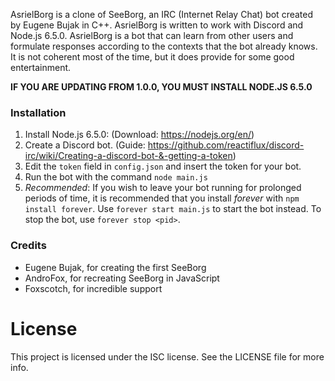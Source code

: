 AsrielBorg is a clone of SeeBorg, an IRC (Internet Relay Chat) bot created by Eugene Bujak in C++. AsrielBorg is written to work with Discord and Node.js 6.5.0. AsrielBorg is a bot that can learn from other users and formulate responses according to the contexts that the bot already knows. It is not coherent most of the time, but it does provide for some good entertainment.

**IF YOU ARE UPDATING FROM 1.0.0, YOU MUST INSTALL NODE.JS 6.5.0**

### Installation
   1. Install Node.js 6.5.0: (Download: https://nodejs.org/en/)
   2. Create a Discord bot. (Guide: https://github.com/reactiflux/discord-irc/wiki/Creating-a-discord-bot-&-getting-a-token)
   3. Edit the ```token``` field in ```config.json``` and insert the token for your bot.
   4. Run the bot with the command ```node main.js```
   5. *Recommended*: If you wish to leave your bot running for prolonged periods of time, it is recommended that you install *forever* with ```npm install forever```. Use ```forever start main.js``` to start the bot instead. To stop the bot, use ```forever stop <pid>```.

### Credits
   - Eugene Bujak, for creating the first SeeBorg
   - AndroFox, for recreating SeeBorg in JavaScript
   - Foxscotch, for incredible support
 
# License
This project is licensed under the ISC license. See the LICENSE file for more info.